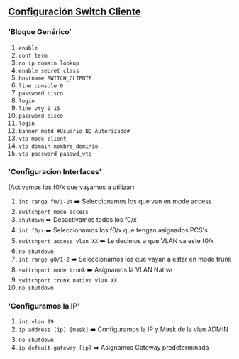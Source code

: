 ## [Configuración Switch Cliente](README.md)

### 'Bloque Genérico'

1. `enable`
2. `conf term`
3. `no ip domain lookup`
4. `enable secret class`
5. `hostname SWITCH_CLIENTE`
6. `line console 0`
7. `password cisco`
8. `login`
9. `line vty 0 15`
10. `password cisco`
11. `login`
12. `banner motd #Usuario NO Autorizado#`
13. `vtp mode client`
14. `vtp domain nombre_dominio`
15. `vtp password passwd_vtp`

### 'Configuracion Interfaces'
(Activamos los f0/x que vayamos a utilizar)

1. `int range f0/1-24` ➡️ Seleccionamos los que van en mode access
2. `switchport mode access`
3. `shutdown` ➡️ Desactivamos todos los f0/x
4. `int f0/x` ➡️ Seleccionamos los f0/x que tengan asignados PCS's 
5. `switchport access vlan XX` ➡️ Le decimos a que VLAN va este f0/x
6. `no shutdown`
7. `int range g0/1-2` ➡️ Seleccionamos los que vayan a estar en mode trunk
8. `switchport mode trunk` ➡️ Asignamos la VLAN Nativa
9. `switchport trunk native vlan XX`
10. `no shutdown`

### 'Configuramos la IP'
1. `int vlan 99`
2. `ip address [ip] [mask]` ➡️ Configuramos la IP y Mask de la vlan ADMIN
3. `no shutdown`
4. `ip default-gateway [ip]` ➡️ Asignamos Gateway predeterminada
